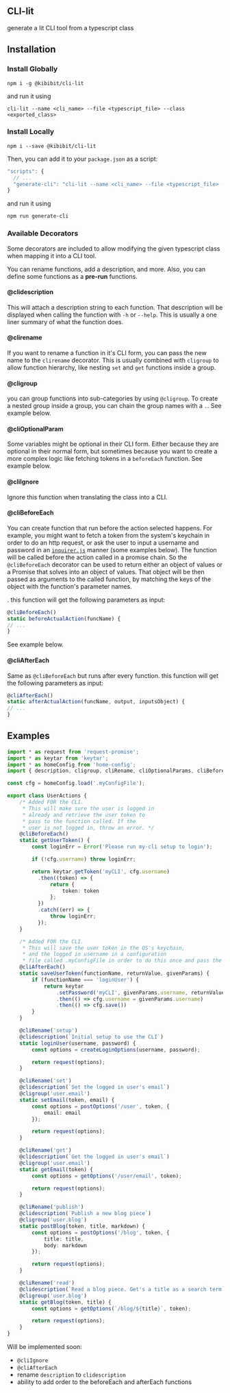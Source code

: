 ## CLI-lit

generate a lit CLI tool from a typescript class

## Installation

### Install Globally
```
npm i -g @kibibit/cli-lit 
```
and run it using
```
cli-lit --name <cli_name> --file <typescript_file> --class <exported_class>
```

### Install Locally
```
npm i --save @kibibit/cli-lit
```
Then, you can add it to your `package.json` as a script:
```javascript
"scripts": {
  // ...
  "generate-cli": "cli-lit --name <cli_name> --file <typescript_file> --class <exported_class>"
}
```
and run it using
```
npm run generate-cli
```

### Available Decorators

Some decorators are included to allow modifying the given typescript class when mapping it into a CLI tool.

You can rename functions, add a description, and more. Also, you can define some functions as a **pre-run** functions.

#### @clidescription

This will attach a description string to each function. That description will be displayed when calling the function with `-h` or `--help`. This is usually a one liner summary of what the function does.

#### @clirename

If you want to rename a function in it's CLI form, you can pass the new name to the `clirename` decorator. This is usually combined with `cligroup` to allow function hierarchy, like nesting `set` and `get` functions inside a group.

#### @cligroup

you can group functions into sub-categories by using `@cligroup`. To create a nested group inside a group, you can chain the group names with a `.`. See example below.

#### @cliOptionalParam

Some variables might be optional in their CLI form. Either because they are optional in their normal form, but sometimes because you want to create a more complex logic like fetching tokens in a `beforeEach` function. See example below.

#### @cliIgnore

Ignore this function when translating the class into a CLI.

#### @cliBeforeEach 

You can create function that run before the action selected happens. For example, you might want to fetch a token from the system's keychain in order to do an http request, or ask the user to input a username and password in an [`inquirer.js`](https://github.com/SBoudrias/Inquirer.js/) manner (some examples below). The function will be called before the action called in a promise chain. So the `@cliBeforeEach` decorator can be used to return either an object of values or a Promise that solves into an object of values. That object will be then passed as arguments to the called function, by matching the keys of the object with the function's parameter names.

. this function will get the following parameters as input:
```typescript
@cliBeforeEach()
static beforeActualAction(funcName) {
// ...
}
```

See example below.

#### @cliAfterEach

Same as `@cliBeforeEach` but runs after every function. this function will get the following parameters as input:
```typescript
@cliAfterEach()
static afterActualAction(funcName, output, inputsObject) {
// ...
}
```

## Examples

```typescript
import * as request from 'request-promise';
import * as keytar from 'keytar';
import * as homeConfig from 'home-config';
import { description, cligroup, cliRename, cliOptionalParams, cliBeforeEach } from 'cli-lit';

const cfg = homeConfig.load('.myConfigFile');

export class UserActions {
    /* Added FOR the CLI.
     * This will make sure the user is logged in
     * already and retrieve the user token to
     * pass to the function called. If the
     * user is not logged in, throw an error. */
    @cliBeforeEach()
    static getUserToken() {
        const loginErr = Error('Please run my-cli setup to login');

        if (!cfg.username) throw loginErr;

        return keytar.getToken('myCLI', cfg.username)
          .then((token) => {
              return {
                  token: token
              };
          })
          .catch((err) => {
              throw loginErr;
          });
    }

    /* Added FOR the CLI.
     * This will save the user token in the OS's keychain,
     * and the logged in username in a configuration
     * file called .myConfigFile in order to do this once and pass the token using the getUserToken function */
    @cliAfterEach()
    static saveUserToken(functionName, returnValue, givenParams) {
        if (functionName === 'loginUser') {
            return keytar
                .setPassword('myCLI', givenParams.username, returnValue)
                .then(() => cfg.username = givenParams.username)
                .then(() => cfg.save())
        }
    }

    @cliRename('setup')
    @clidescription(`Initial setup to use the CLI`)
    static loginUser(username, password) {
        const options = createLoginOptions(username, password);

        return request(options);
    }

    @cliRename('set')
    @clidescription(`Set the logged in user's email`)
    @cligroup('user.email')
    static setEmail(token, email) {
        const options = postOptions('/user', token, {
            email: email
        });

        return request(options);
    }

    @cliRename('get')
    @clidescription(`Get the logged in user's email`)
    @cligroup('user.email')
    static getEmail(token) {
        const options = getOptions('/user/email', token);

        return request(options);
    }

    @cliRename('publish')
    @clidescription(`Publish a new blog piece`)
    @cligroup('user.blog')
    static postBlog(token, title, markdown) {
        const options = postOptions('/blog', token, {
            title: title,
            body: markdown
        });

        return request(options);
    }

    @cliRename('read')
    @clidescription(`Read a blog piece. Get's a title as a search term`)
    @cligroup('user.blog')
    static getBlog(token, title) {
        const options = getOptions(`/blog/${title}`, token);

        return request(options);
    }
}
```

Will be implemented soon:
- `@cliIgnore`
- `@cliAfterEach`
- rename `description` to `clidescription`
- ability to add order to the beforeEach and afterEach functions